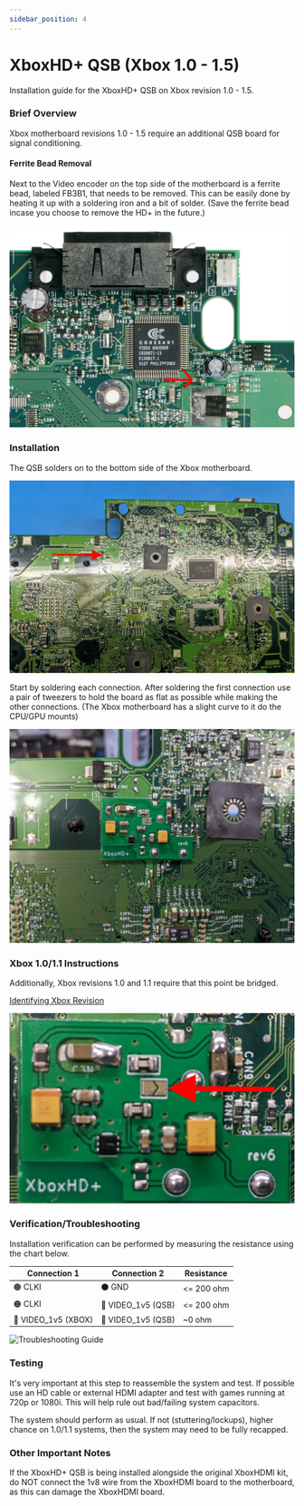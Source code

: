 ```yaml
---
sidebar_position: 4
---
```

# XboxHD+ QSB (Xbox 1.0 - 1.5)
Installation guide for the XboxHD+ QSB on Xbox revision 1.0 - 1.5.

### Brief Overview
Xbox motherboard revisions 1.0 - 1.5 require an additional QSB board for signal conditioning.

#### Ferrite Bead Removal
Next to the Video encoder on the top side of the motherboard is a ferrite bead, labeled FB3B1, that needs to be removed. This can be easily done by heating it up with a soldering iron and a bit of solder. (Save the ferrite bead incase you choose to remove the HD+ in the future.)

![Image of Ferrite Bead Removed](images/Step4-FB-Removed.png)

### Installation
The QSB solders on to the bottom side of the Xbox motherboard.

![QSB Installation Overview](images/QSB_Overview_HD.png)

Start by soldering each connection. After soldering the first connection use a pair of tweezers to hold the board as flat as possible while making the other connections. (The Xbox motherboard has a slight curve to it do the CPU/GPU mounts)

![QSB Close up](images/QSB_Install_HD.png)

### Xbox 1.0/1.1 Instructions
Additionally, Xbox revisions 1.0 and 1.1 require that this point be bridged.

[Identifying Xbox Revision](/manual/Identifying%20Xbox%20Revision.md)

![QSB Installation Overview](images/QSB_Install_HD_1_0.png)

### Verification/Troubleshooting
Installation verification can be performed by measuring the resistance using the chart below.

| Connection 1        | Connection 2       | Resistance |
| ------------------- | ------------------ | ---------- |
| 🟠 CLKI             | ⚫ GND             | <= 200 ohm |
| 🟠 CLKI             | 🔴 VIDEO_1v5 (QSB) | <= 200 ohm |
| 🔴 VIDEO_1v5 (XBOX) | 🔴 VIDEO_1v5 (QSB) | ~0 ohm |

![Troubleshooting Guide](images/QSB_HD_Troubleshooting.png)

### Testing
It's very important at this step to reassemble the system and test. If possible use an HD cable or external HDMI adapter and test with games running at 720p or 1080i. This will help rule out bad/failing system capacitors.

The system should perform as usual. If not (stuttering/lockups), higher chance on 1.0/1.1 systems, then the system may need to be fully recapped.

### Other Important Notes
If the XboxHD+ QSB is being installed alongside the original XboxHDMI kit, do NOT connect the 1v8 wire from the XboxHDMI board to the motherboard, as this can damage the XboxHDMI board.

